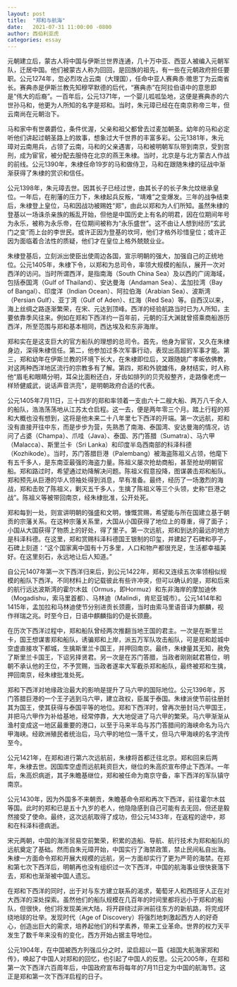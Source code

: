 ```yaml
---
layout: post
title:  "郑和与航海"
date:   2021-07-31 11:00:00 -0800
author: 西伯利亚虎
categories: essay
---
```


元朝建立后，蒙古人将中国与伊斯兰世界连通，几十万中亚、西亚人被编入元朝军队，迁居中国。他们被蒙古人称为回回，是回族的祖先，有一些在元朝政府担任要职。公元1274年，忽必烈攻占云南（大理国），任命中亚人赛典赤·赡思丁为云南省长。赛典赤是伊斯兰教先知穆罕默德的后代，“赛典赤”在阿拉伯语中的意思即是“伟大的后裔”。一百年后，公元1371年，一个婴儿呱呱坠地，这便是赛典赤的六世孙马和，他更为人所知的名字是郑和。当时，朱元璋已经在在南京称帝三年，但云南尚在元朝治下。

马和家中有世袭爵位，条件优渥，父亲和祖父都曾去过麦加朝圣。幼年的马和必定听他们讲起过朝圣路上的故事，想象过大千世界的丰富多彩。公元1381年，朱元璋对云南用兵，占领了云南，马和的父亲遇害，马和被明朝军队带到南京，受到宫刑，成为宦官，被分配去服侍在北京的燕王朱棣。当时，北京是与北方蒙古人作战的前线。公元1390年，朱棣任命19岁的马和做侍卫，马和在跟随朱棣的征战中渐渐获得了朱棣的赏识和信任。

公元1398年，朱元璋去世。因其长子已经过世，由其长子的长子朱允炆继承皇位。一年后，在削藩的压力下，朱棣起兵反叛，“靖难”之变爆发。三年的战争结束后，朱棣登上皇位，马和因战功被赐姓“郑”，由此以郑和为人们所知。虽然朱棣的登基以一场诛杀亲族的叛乱开始，但他是中国历史上有名的明君，因在位期间年号为永乐，被称为永乐帝，在位期间被称为“永乐盛世”。这不由让人想到经历“玄武门之变”而上台的李世民。或许正因为登基的坎坷，他们才格外珍惜皇位；或许正因为面临着合法性的质疑，他们才在皇位上格外兢兢业业。

朱棣登基后，立刻派出使臣出使周边各国，宣示明朝的强大，加强自己的正统地位。公元1405年，朱棣下令，以郑和为总司令，率领大规模的船队，展开一次对西洋的访问。当时所谓西洋，是指南海（South China Sea）及以西的广阔海域，包括泰国湾（Gulf of Thailand）、安达曼海（Andaman Sea）、孟加拉湾（Bay of Bangal）、印度洋（Indian Ocean）、阿拉伯海（Arabian Sea）、波斯湾（Persian Gulf）、亚丁湾（Gulf of Aden）、红海（Red Sea）等。自西汉以来，海上丝绸之路逐渐繁荣，在宋、元达到顶峰。西洋的经验航路当时已为人所知，主要依靠季风往来。例如在郑和下西洋约一百年前，元朝的汪大渊就曾搭乘商船游历西洋，所至范围与郑和基本相同，西达埃及和东非海岸。

郑和实在是这支巨大的官方船队的理想的总司令。首先，他身为宦官，又久在朱棣身边，深得朱棣信任。第二，他参加过多次军事行动，表现出高超的军事才能。第三，郑和幼年在伊斯兰教的环境下长大，在朱棣即位后，又跟随姚广孝皈依佛教，对这两种西洋地区流行的宗教多有了解。第四，郑和外貌雄伟，身材结实，时人称他“眉毛和眼睛分明，耳朵比面粉还白，牙齿如排列的贝壳般整齐，走路像老虎一样矫健威武，说话声音洪亮”，是明朝政府合适的代表。

公元1405年7月11日，三十四岁的郑和率领着一支由六十二艘大船、两万八千余人的船队，浩浩荡荡地从江苏太仓启程。这一去，便是两年零三个月。踏上行程的郑和大概也没有想到，这将是他未来二十八年里七下西洋的开端。第一次远航，郑和没有直接开往中东，而是步步为营，先熟悉了南海、泰国湾、安达曼海的情况，访问了占婆（Champa）、爪哇（Java）、泰国、苏门答腊（Sumatra）、马六甲（Malacca）、斯里兰卡（Sri Lanka）和印度半岛西南部的科泽科德（Kozhikode）。当时，苏门答腊巨港（Palembang）被海盗陈祖义占领，他麾下有五千多人，是东南亚最强的海盗力量。陈祖义屡次抢劫商船，甚至抢劫明朝官船。郑和路过时，希望通过劝降解决问题。陈祖义假意投降，图谋袭击郑和船队。郑和预先从巨港的华人领袖处得到消息，早有准备。最终，经历了一场激烈的海战，郑和击败了陈祖义，剿灭五千多人，生擒了陈祖义等三个头领，史称“巨港之战”。陈祖义等被带回南京，经朱棣批准，公开处死。

郑和每到一处，则宣讲明朝的强盛和文明，慷慨赏赐，希望能与所在国建立基于朝贡的宗藩关系。在这种宗藩关系里，大国从小国获得了地位上的尊重，得了面子；小国从大国获得了物质上的好处，得了里子。第一次远航，郑和到达的最远的地方是科泽科德。在这里，郑和赏赐科泽科德国王银制的印玺，并建起了石碑和亭子，石碑上刻道：“这个国家离中国有十万多里，人口和物产都很充足，生活都幸福美好。在这里刻石，永远地让后人知道。”

自公元1407年第一次下西洋归来后，到公元1422年，郑和又连续五次率领相似规模的船队下西洋。不同材料上的记载彼此有些许冲突，但可以确认的是，郑和后来的航行远达波斯湾的霍尔木兹（Ormus，即Hormuz）和东非海岸的摩加迪休（Mogadishu，索马里首都）、马林迪（Malindi，肯尼亚城市）。公元1414年和1415年，孟加拉和马林迪使节分别进贡长颈鹿，当时由索马里语音译为麒麟，视作祥瑞之兆。时至今日，日语中麒麟指的仍是长颈鹿。

在历次下西洋过程中，郑和船队曾经两次推翻当地王国的君主。一次是在斯里兰卡，国王想谋害郑和船队，诱骗郑和上岸，派五万军队攻击船队，可是郑和趁城中空虚直接攻下都城，生擒斯里兰卡国王，并押回南京。最终，朱棣量其无知，赦免了斯里兰卡国王，下诏另择贤君。另一次是在苏门答腊，当政者刚刚弑君篡位，明朝不承认他的王位，不予赏赐，当政者遂率大军截杀郑和船队，最终被郑和生擒，押回南京，经朱棣批准处死。

郑和下西洋对地缘政治最大的影响是提升了马六甲的国际地位。公元1396年，苏门答腊巨港的一个王子逃到马六甲，建立政权，臣属于泰国。朱棣派使节前往册封其为国王，使其获得与泰国平等的地位。郑和下西洋时，曾再次册封马六甲国王，并把马六甲作为补给基地，经常停靠，大大地促进了马六甲的繁荣。马六甲渐渐从渔村变成这一地区最重要的港口，以至于马来半岛与苏门答腊间的海峡命名为马六甲海峡。经欧洲殖民者统治后，马六甲的地位一落千丈，但马六甲海峡的名字流传至今。

公元1421年，在郑和进行第六次远航前，朱棣将首都迁往北京。郑和回来后两年，朱棣去世。因国库空虚而远航耗资巨大，继位的朱高炽宣布停止下西洋。一年后，朱高炽病逝，其子朱瞻基继位，郑和被任命为南京守备，率下西洋的军队镇守南京。

公元1430年，因为外国多不来朝贡，朱瞻基命令郑和再次下西洋，前往霍尔木兹等国。此时的郑和已是五十九岁的老人，他隐隐感到自己可能有去无回，但还是毅然接受了使命。最终，这次远航取得了成功，但公元1433年，在返程的途中，郑和在科泽科德病逝。

宋元两朝，中国的海洋贸易空前繁荣，积累的造船、导航、航行技术为郑和船队的远航奠定了基础。然而自朱元璋开始，中国实行了海禁政策，禁止民间私自出海。朱棣一方面命令郑和开展大规模的远航，另一方面却实行了更为严苛的海禁。在郑和第七次下西洋后，明朝再也没有组织过一次下西洋，中国的航海事业很快衰落下去，郑和也渐渐被中国人遗忘。

在郑和下西洋的同时，出于对与东方建立联系的渴求，葡萄牙人和西班牙人正在对大西洋的深处探索。虽然他们的船队规模在几百年的时间里都将远小于郑和的船队，但很快，他们将发现美洲大陆，将开辟绕过非洲前往东方的新航路，将完成环绕地球的壮举。发现时代（Age of Discovery）将强烈地刺激起西方人的好奇心，创造出巨大的需求，培养起他们的科学素养，带来工业革命。世界的权力天平发生了数千年来没有的变化，西方开始占据主导地位。

公元1904年，在中国被西方列强瓜分之时，梁启超以一篇《祖国大航海家郑和传》，唤起了中国人对郑和的回忆，也引起了中国人的反思。公元2005年，在郑和第一次下西洋六百周年后，中国政府宣布将每年的7月11日定为中国的航海节。这正是郑和第一次下西洋启程的日子。
